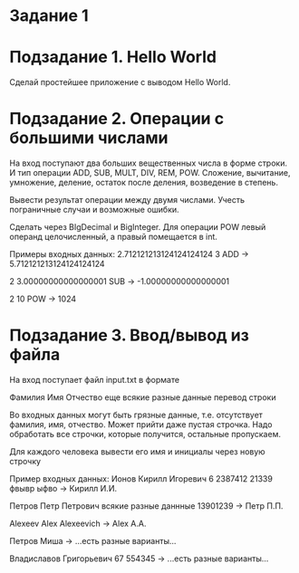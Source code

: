 # Задание 1
# Подзадание 1. Hello World
Сделай простейшее приложение с выводом Hello World.

# Подзадание 2. Операции с большими числами
На вход поступают два больших вещественных числа в форме строки. И тип операции ADD, SUB, MULT, DIV, REM, POW. Сложение, вычитание, умножение, деление, остаток после деления, возведение в степень.

Вывести результат операции между двумя числами. Учесть пограничные случаи и возможные ошибки.

Сделать через BIgDecimal и BigInteger. Для операции POW левый операнд целочисленный, а правый помещается в int.

Примеры входных данных:
2.712121213124124124124 3 ADD -> 5.712121213124124124124

2 3.00000000000000001 SUB -> -1.00000000000000001

2 10 POW -> 1024

# Подзадание 3. Ввод/вывод из файла
На вход поступает файл input.txt в формате 

Фамилия Имя Отчество еще всякие разные данные перевод строки

Во входных данных могут быть грязные данные, т.е. отсутствует фамилия, имя, отчество. Может прийти даже пустая строчка. Надо обработать все строчки, которые получится, остальные пропускаем.

Для каждого человека вывести его имя и инициалы через новую строчку

Пример входных данных:
Ионов Кирилл Игоревич 6	2387412 21339 фвывр ыфво -> Кирилл И.И.

Петров Петр Петрович всякие разные даннные 13901239 -> Петр П.П.

Alexeev Alex Alexeevich -> Alex A.A.

Петров Миша -> ...есть разные варианты...

Владиславов Григорьевич 67 554345 -> ...есть разные варианты...
